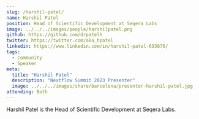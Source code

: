 ```yaml
---
slug: /harshil-patel/
name: Harshil Patel
position: Head of Scientific Development at Seqera Labs
image: ../../../images/people/harshilpatel.png
github: https://github.com/drpatelh
twitter: https://twitter.com/aka_hpatel
linkedin: https://www.linkedin.com/in/harshil-patel-693876/
tags:
  - Community
  - Speaker
meta:
  title: "Harshil Patel"
  description: "Nextflow Summit 2023 Presenter"
  image: ../../../images/share/barcelona/presenter-harshil-patel.jpg
attending: Both
---
```


Harshil Patel is the Head of Scientific Development at Seqera Labs.
